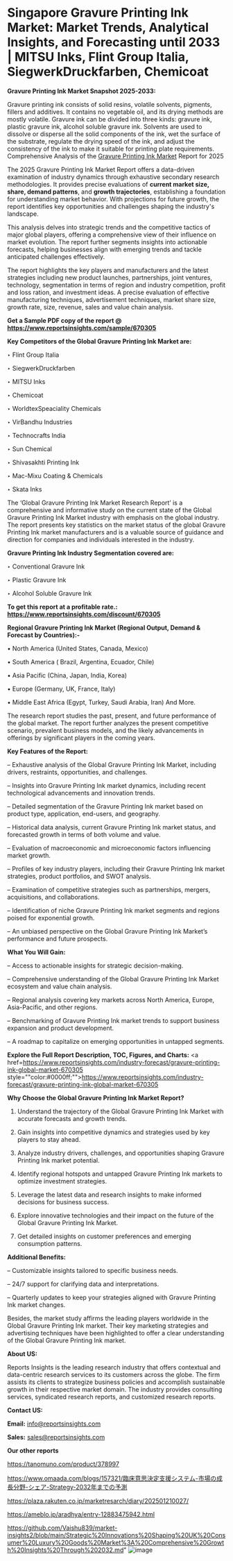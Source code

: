 # Singapore Gravure Printing Ink Market: Market Trends, Analytical Insights, and Forecasting until 2033 | MITSU Inks, Flint Group Italia, SiegwerkDruckfarben, Chemicoat

<strong>Gravure Printing Ink Market Snapshot 2025-2033:</strong>

Gravure printing ink consists of solid resins, volatile solvents, pigments, fillers and additives. It contains no vegetable oil, and its drying methods are mostly volatile. Gravure ink can be divided into three kinds: gravure ink, plastic gravure ink, alcohol soluble gravure ink. Solvents are used to dissolve or disperse all the solid components of the ink, wet the surface of the substrate, regulate the drying speed of the ink, and adjust the consistency of the ink to make it suitable for printing plate requirements. Comprehensive Analysis of the <a href=https://www.reportsinsights.com/sample/670305>Gravure Printing Ink Market</a> Report for 2025

The 2025 Gravure Printing Ink Market Report offers a data-driven examination of industry dynamics through exhaustive secondary research methodologies. It provides precise evaluations of <strong>current market size, share, demand patterns</strong>, and <strong>growth trajectories</strong>, establishing a foundation for understanding market behavior. With projections for future growth, the report identifies key opportunities and challenges shaping the industry's landscape.

This analysis delves into strategic trends and the competitive tactics of major global players, offering a comprehensive view of their influence on market evolution. The report further segments insights into actionable forecasts, helping businesses align with emerging trends and tackle anticipated challenges effectively.

The report highlights the key players and manufacturers and the latest strategies including new product launches, partnerships, joint ventures, technology, segmentation in terms of region and industry competition, profit and loss ration, and investment ideas. A precise evaluation of effective manufacturing techniques, advertisement techniques, market share size, growth rate, size, revenue, sales and value chain analysis.

<strong>Get a Sample PDF copy of the report @ <a href=https://www.reportsinsights.com/sample/670305 style=color:#0000ff;>https://www.reportsinsights.com/sample/670305</a></strong>

<strong>Key Competitors of the Global Gravure Printing Ink Market are:</strong>

‣ Flint Group Italia

‣ SiegwerkDruckfarben

‣ MITSU Inks

‣ Chemicoat

‣ WorldtexSpeaciality Chemicals

‣ VirBandhu Industries

‣ Technocrafts India

‣ Sun Chemical

‣ Shivasakhti Printing Ink

‣ Mac-Mixu Coating & Chemicals

‣ Skata Inks

The ‘Global Gravure Printing Ink Market Research Report’ is a comprehensive and informative study on the current state of the Global Gravure Printing Ink Market industry with emphasis on the global industry. The report presents key statistics on the market status of the global Gravure Printing Ink market manufacturers and is a valuable source of guidance and direction for companies and individuals interested in the industry.

<strong>Gravure Printing Ink Industry Segmentation covered are:</strong>

‣ Conventional Gravure Ink

‣ Plastic Gravure Ink

‣ Alcohol Soluble Gravure Ink

<strong>To get this report at a profitable rate.: <a href=https://www.reportsinsights.com/discount/670305 style=color:#0000ff;>https://www.reportsinsights.com/discount/670305</a></strong>

<strong>Regional Gravure Printing Ink Market (Regional Output, Demand &amp; Forecast by Countries):-</strong>

• North America (United States, Canada, Mexico)

• South America ( Brazil, Argentina, Ecuador, Chile)

• Asia Pacific (China, Japan, India, Korea)

• Europe (Germany, UK, France, Italy)

• Middle East Africa (Egypt, Turkey, Saudi Arabia, Iran) And More.

The research report studies the past, present, and future performance of the global market. The report further analyzes the present competitive scenario, prevalent business models, and the likely advancements in offerings by significant players in the coming years.

<strong>Key Features of the Report:</strong>

– Exhaustive analysis of the Global Gravure Printing Ink Market, including drivers, restraints, opportunities, and challenges.

– Insights into Gravure Printing Ink market dynamics, including recent technological advancements and innovation trends.

– Detailed segmentation of the Gravure Printing Ink market based on product type, application, end-users, and geography.

– Historical data analysis, current Gravure Printing Ink market status, and forecasted growth in terms of both volume and value.

– Evaluation of macroeconomic and microeconomic factors influencing market growth.

– Profiles of key industry players, including their Gravure Printing Ink market strategies, product portfolios, and SWOT analysis.

– Examination of competitive strategies such as partnerships, mergers, acquisitions, and collaborations.

– Identification of niche Gravure Printing Ink market segments and regions poised for exponential growth.

– An unbiased perspective on the Global Gravure Printing Ink Market’s performance and future prospects.

<strong>What You Will Gain:</strong>

– Access to actionable insights for strategic decision-making.

– Comprehensive understanding of the Global Gravure Printing Ink Market ecosystem and value chain analysis.

– Regional analysis covering key markets across North America, Europe, Asia-Pacific, and other regions.

– Benchmarking of Gravure Printing Ink market trends to support business expansion and product development.

– A roadmap to capitalize on emerging opportunities in untapped segments.

<strong>Explore the Full Report Description, TOC, Figures, and Charts:</strong>
<a href=https://www.reportsinsights.com/industry-forecast/gravure-printing-ink-global-market-670305 style=""color:#0000ff;"">https://www.reportsinsights.com/industry-forecast/gravure-printing-ink-global-market-670305</a>

<strong>Why Choose the Global Gravure Printing Ink Market Report?</strong>

1. Understand the trajectory of the Global Gravure Printing Ink Market with accurate forecasts and growth trends.

2. Gain insights into competitive dynamics and strategies used by key players to stay ahead.

3. Analyze industry drivers, challenges, and opportunities shaping Gravure Printing Ink market potential.

4. Identify regional hotspots and untapped Gravure Printing Ink markets to optimize investment strategies.

5. Leverage the latest data and research insights to make informed decisions for business success.

6. Explore innovative technologies and their impact on the future of the Global Gravure Printing Ink Market.

7. Get detailed insights on customer preferences and emerging consumption patterns.

<strong>Additional Benefits:</strong>

– Customizable insights tailored to specific business needs.

– 24/7 support for clarifying data and interpretations.

– Quarterly updates to keep your strategies aligned with Gravure Printing Ink market changes.

Besides, the market study affirms the leading players worldwide in the Global Gravure Printing Ink market. Their key marketing strategies and advertising techniques have been highlighted to offer a clear understanding of the Global Gravure Printing Ink market.

<strong><strong>About US</strong>:</strong>

Reports Insights is the leading research industry that offers contextual and data-centric research services to its customers across the globe. The firm assists its clients to strategize business policies and accomplish sustainable growth in their respective market domain. The industry provides consulting services, syndicated research reports, and customized research reports.

<strong>Contact US:</strong>

<p class=><b>Email:</b> <a href=mailto:info@reportsinsights.com>info@reportsinsights.com</a></p>
<p class=><b>Sales:</b> <a href=mailto:sales@reportsinsights.com>sales@reportsinsights.com</a></p>

<strong>Our other reports</strong>

<a href=https://tanomuno.com/product/378997>https://tanomuno.com/product/378997</a>

<a href=https://www.omaada.com/blogs/157321/臨床意思決定支援システム-市場の成長分野-シェア-Strategy-2032年までの予測>https://www.omaada.com/blogs/157321/臨床意思決定支援システム-市場の成長分野-シェア-Strategy-2032年までの予測</a>

<a href=https://plaza.rakuten.co.jp/marketresarch/diary/202501210027/>https://plaza.rakuten.co.jp/marketresarch/diary/202501210027/</a>

<a href=https://ameblo.jp/aradhya/entry-12883475942.html>https://ameblo.jp/aradhya/entry-12883475942.html</a>

<a href=https://github.com/Vaishu839/market-insights2/blob/main/Strategic%20Innovations%20Shaping%20UK%20Consumer%20Luxury%20Goods%20Market%3A%20Comprehensive%20Growth%20Insights%20Through%202032.md>https://github.com/Vaishu839/market-insights2/blob/main/Strategic%20Innovations%20Shaping%20UK%20Consumer%20Luxury%20Goods%20Market%3A%20Comprehensive%20Growth%20Insights%20Through%202032.md</a>"
![image](https://github.com/user-attachments/assets/1b9f1e29-783b-4acc-b631-6937cccfa871)
